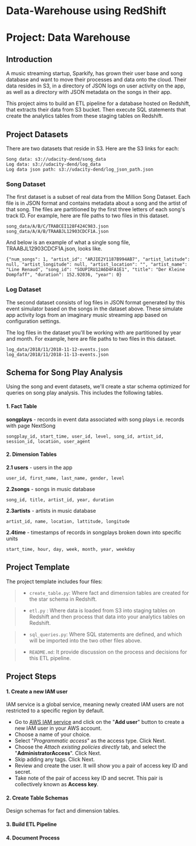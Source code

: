 # Data-Warehouse using RedShift
# Project: Data Warehouse

## Introduction
A music streaming startup, Sparkify, has grown their user base and song database and want to move their processes and data onto the cloud. 
Their data resides in S3, in a directory of JSON logs on user activity on the app, as well as a directory with JSON metadata on the songs in their app.

This project aims to build an ETL pipeline for a database hosted on Redshift, that extracts their data from S3 bucket.
Then execute SQL statements that create the analytics tables from these staging tables on Redshift.


## Project Datasets
There are two datasets that reside in S3. Here are the S3 links for each:

    Song data: s3://udacity-dend/song_data
    Log data: s3://udacity-dend/log_data
    Log data json path: s3://udacity-dend/log_json_path.json

### Song Dataset
The first dataset is a subset of real data from the Million Song Dataset. Each file is in JSON format and contains metadata about a song
and the artist of that song. The files are partitioned by the first three letters of each song's track ID. For example, here are file paths to two files in this dataset.

    song_data/A/B/C/TRABCEI128F424C983.json
    song_data/A/A/B/TRAABJL12903CDCF1A.json
And below is an example of what a single song file, TRAABJL12903CDCF1A.json, looks like.

    {"num_songs": 1, "artist_id": "ARJIE2Y1187B994AB7", "artist_latitude": null, "artist_longitude": null, "artist_location": "", "artist_name": "Line Renaud", "song_id": "SOUPIRU12A6D4FA1E1", "title": "Der Kleine Dompfaff", "duration": 152.92036, "year": 0}
    
### Log Dataset
The second dataset consists of log files in JSON format generated by this event simulator based on the songs in the dataset above. 
These simulate app activity logs from an imaginary music streaming app based on configuration settings.

The log files in the dataset you'll be working with are partitioned by year and month. For example, here are file paths to two files in this dataset.

    log_data/2018/11/2018-11-12-events.json
    log_data/2018/11/2018-11-13-events.json

## Schema for Song Play Analysis
Using the song and event datasets, we'll create a star schema optimized for queries on song play analysis. This includes the following tables.

#### 1. Fact Table
**songplays** - records in event data associated with song plays i.e. records with page NextSong

    songplay_id, start_time, user_id, level, song_id, artist_id, session_id, location, user_agent
    
#### 2. Dimension Tables
**2.1 users** - users in the app

    user_id, first_name, last_name, gender, level
    
    
**2.2songs** - songs in music database

    song_id, title, artist_id, year, duration
    
    
**2.3artists** - artists in music database

    artist_id, name, location, lattitude, longitude
    
    
**2.4time** - timestamps of records in songplays broken down into specific units
    
    start_time, hour, day, week, month, year, weekday


## Project Template

The project template includes four files:

> - `create_table.py`: Where fact and dimension tables are created for the star schema in Redshift.

> - `etl.py` : Where data is loaded from S3 into staging tables on Redshift and then process that data into your analytics tables on Redshift.

> - `sql_queries.py`: Where SQL statements are defined, and which will be imported into the two other files above.

> - `README.md`: It provide discussion on the process and decisions for this ETL pipeline.

## Project Steps

#### 1. Create a new IAM user
IAM service is a global service, meaning newly created IAM users are not restricted to a specific region by default.
- Go to [AWS IAM service](https://console.aws.amazon.com/iam/home#/users) and click on the "**Add user**" button to create a new IAM user in your AWS account. 
- Choose a name of your choice. 
- Select "*Programmatic access*" as the access type. Click Next. 
- Choose the *Attach existing policies directly* tab, and select the "**AdministratorAccess**". Click Next. 
- Skip adding any tags. Click Next. 
- Review and create the user. It will show you a pair of access key ID and secret.
- Take note of the pair of access key ID and secret. This pair is collectively known as **Access key**. 

#### 2. Create Table Schemas
Design schemas for fact and dimension tables.

#### 3. Build ETL Pipeline

#### 4. Document Process
